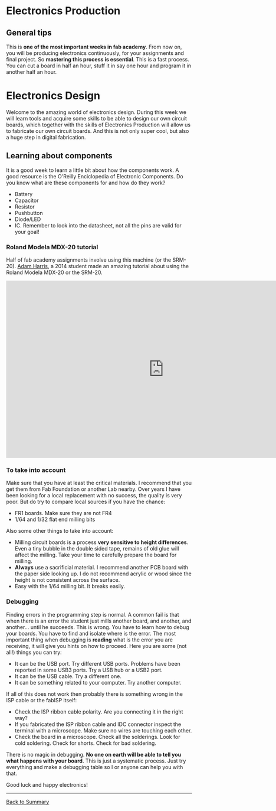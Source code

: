 # Electronics Production

## General tips
This is **one of the most important weeks in fab academy**. From now on, you will be producing electronics continuously, for your assignments and final project. So **mastering this process is essential**. This is a fast process. You can cut a board in half an hour, stuff it in say one hour and program it in another half an hour.

# Electronics Design
Welcome to the amazing world of electronics design. During this week we will learn tools and acquire some skills to be able to design our own circuit boards, which together with the skills of Electronics Production will allow us to fabricate our own circuit boards. And this is not only super cool, but also a huge step in digital fabrication.

## Learning about components
It is a good week to learn a little bit about how the components work. A good resource is the O'Reilly Enciclopedia of Electronic Components. Do you know what are these components for and how do they work?

* Battery
* Capacitor
* Resistor
* Pushbutton
* Diode/LED
* IC. Remember to look into the datasheet, not all the pins are valid for your goal!

### Roland Modela MDX-20 tutorial
Half of fab academy assignments involve using this machine (or the SRM-20). [Adam Harris](http://fabacademy.org/archives/2014/students/harris.adam/index.html), a 2014 student made an amazing tutorial about using the Roland Modela MDX-20 or the SRM-20.

<iframe width="853" height="480" src="https://www.youtube-nocookie.com/embed/jkLJI8L7TUs?rel=0&amp;showinfo=0" frameborder="0" allowfullscreen></iframe>

### To take into account
Make sure that you have at least the critical materials. I recommend that you get them from Fab Foundation or another Lab nearby. Over years I have been looking for a local replacement with no success, the quality is very poor. But do try to compare local sources if you have the chance:

* FR1 boards. Make sure they are not FR4
* 1/64 and 1/32 flat end milling bits

Also some other things to take into account:

* Milling circuit boards is a process **very sensitive to height differences**. Even a tiny bubble in the double sided tape, remains of old glue will affect the milling. Take your time to carefully prepare the board for milling.
* **Always** use a sacrificial material. I recommend another PCB board with the paper side looking up. I do not recommend acrylic or wood since the height is not consistent across the surface.
* Easy with the 1/64 milling bit. It breaks easily.

### Debugging
Finding errors in the programming step is normal. A common fail is that when there is an error the student just mills another board, and another, and another... until he succeeds. This is wrong. You have to learn how to debug your boards. You have to find and isolate where is the error. The most important thing when debugging is **reading** what is the error you are receiving, it will give you hints on how to proceed. Here you are some (not all!) things you can try:

* It can be the USB port. Try different USB ports. Problems have been reported in some USB3 ports. Try a USB hub or a USB2 port.
* It can be the USB cable. Try a different one.
* It can be something related to your computer. Try another computer.

If all of this does not work then probably there is something wrong in the ISP cable or the fabISP itself:

* Check the ISP ribbon cable polarity. Are you connecting it in the right way?
* If you fabricated the ISP ribbon cable and IDC connector inspect the terminal with a microscope. Make sure no wires are touching each other.
* Check the board in a microscope. Check all the solderings. Look for cold soldering. Check for shorts. Check for bad soldering.

There is no magic in debugging. **No one on earth will be able to tell you what happens with your board**. This is just a systematic process. Just try everything and make a debugging table so I or anyone can help you with that.

Good luck and happy electronics!

---
[Back to Summary](../summary.md)
